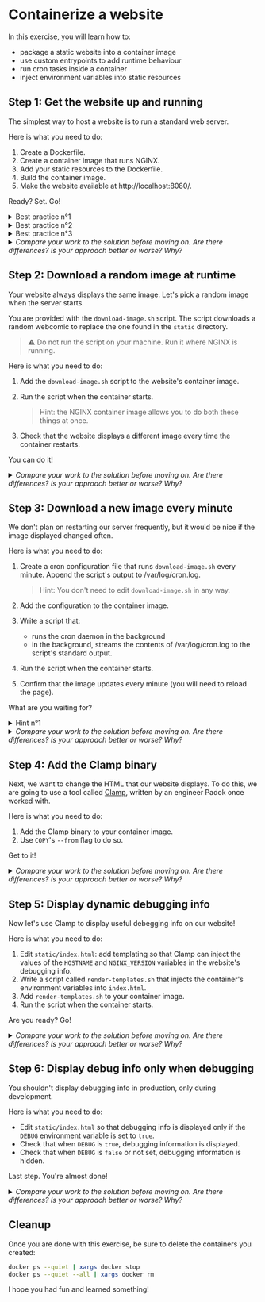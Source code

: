 # Containerize a website

In this exercise, you will learn how to:

- package a static website into a container image
- use custom entrypoints to add runtime behaviour
- run cron tasks inside a container
- inject environment variables into static resources

## Step 1: Get the website up and running

The simplest way to host a website is to run a standard web server.

Here is what you need to do:

1. Create a Dockerfile.
2. Create a container image that runs NGINX.
3. Add your static resources to the Dockerfile.
4. Build the container image.
5. Make the website available at http://localhost:8080/.

Ready? Set. Go!

<details>
    <summary>Best practice n°1</summary>
    Use an existing container image with NGINX inside.
</details>

<details>
    <summary>Best practice n°2</summary>
    Use an Alpine-based container image.
</details>

<details>
    <summary>Best practice n°3</summary>
    Specify the major and minor versions of NGINX.
</details>

<details>
    <summary><em>
    Compare your work to the solution before moving on. Are there differences? Is your approach better or worse? Why?
    </em></summary>

Your `Dockerfile` should contain:

```dockerfile
FROM nginx:1.21-alpine

COPY static /usr/share/nginx/html
```

Build and run the container with these commands:

```bash
docker build -t website .
docker run -p 8080:80 website
```

</details>

## Step 2: Download a random image at runtime

Your website always displays the same image. Let's pick a random image when the
server starts.

You are provided with the `download-image.sh` script. The script downloads a
random webcomic to replace the one found in the `static` directory.

> ⚠️ Do not run the script on your machine. Run it where NGINX is running.

Here is what you need to do:

1. Add the `download-image.sh` script to the website's container image.
2. Run the script when the container starts.

   > Hint: the NGINX container image allows you to do both these things at once.

3. Check that the website displays a different image every time the container
   restarts.

You can do it!

<details>
    <summary><em>
    Compare your work to the solution before moving on. Are there differences? Is your approach better or worse? Why?
    </em></summary>

Your `Dockerfile` should contain:

```dockerfile
FROM nginx:1.21-alpine

RUN apk add --no-cache jq
COPY download-image.sh /docker-entrypoint.d/40-download-image.sh

COPY static /usr/share/nginx/html
```

</details>

## Step 3: Download a new image every minute

We don't plan on restarting our server frequently, but it would be nice if the
image displayed changed often.

Here is what you need to do:

1. Create a cron configuration file that runs `download-image.sh` every minute.
   Append the script's output to /var/log/cron.log.

   > Hint: You don't need to edit `download-image.sh` in any way.

2. Add the configuration to the container image.
3. Write a script that:
   - runs the cron daemon in the background
   - in the background, streams the contents of /var/log/cron.log to the
     script's standard output.
4. Run the script when the container starts.
5. Confirm that the image updates every minute (you will need to reload the page).

What are you waiting for?

<details>
    <summary>Hint n°1</summary>
The container's cron configuration is stored in `/etc/crontabs/root`.
</details>

<details>
    <summary><em>
    Compare your work to the solution before moving on. Are there differences? Is your approach better or worse? Why?
    </em></summary>

Your `Dockerfile` should contain:

```dockerfile
FROM nginx:1.21-alpine

RUN apk add --no-cache jq
COPY download-image.sh /docker-entrypoint.d/40-download-image.sh

COPY crontab /etc/crontabs/root
COPY run-crond.sh /docker-entrypoint.d/50-run-crond.sh

COPY static /usr/share/nginx/html
```

The `crontab` file should contain:

```cron
# All tasks should append all their output to /var/log/cron.log. Anything
# written to that log file will be streamed to the container's standard output.

# Studies show that users get bored of seeing the same image all the time.
* * * * * /docker-entrypoint.d/40-download-image.sh >> /var/log/cron.log 2>&1
```

The `run-crond.sh` script should contain:

```bash
#!/bin/sh

set -e

ME=$(basename "$0")

echo "$ME: Running cron daemon in background..."
crond

echo "$ME: Streaming cron logs to container logs..."
touch /var/log/cron.log
tail -f /var/log/cron.log &
```

</details>

## Step 4: Add the Clamp binary

Next, we want to change the HTML that our website displays. To do this, we are
going to use a tool called [Clamp](https://github.com/JulienBreux/clamp),
written by an engineer Padok once worked with.

Here is what you need to do:

1. Add the Clamp binary to your container image.
2. Use `COPY`'s `--from` flag to do so.

Get to it!

<details>
    <summary><em>
    Compare your work to the solution before moving on. Are there differences? Is your approach better or worse? Why?
    </em></summary>

Your `Dockerfile` should look like this:

```dockerfile
FROM nginx:1.21-alpine

RUN apk add --no-cache jq
COPY download-image.sh /docker-entrypoint.d/40-download-image.sh

COPY crontab /etc/crontabs/root
COPY run-crond.sh /docker-entrypoint.d/50-run-crond.sh

COPY --from=julienbreux/clamp:v1.4.0 /bin/clamp /usr/local/bin/

COPY static /usr/share/nginx/html
```

</details>

## Step 5: Display dynamic debugging info

Now let's use Clamp to display useful debegging info on our website!

Here is what you need to do:

1. Edit `static/index.html`: add templating so that Clamp can inject the values
   of the `HOSTNAME` and `NGINX_VERSION` variables in the website's debugging
   info.
2. Write a script called `render-templates.sh` that injects the container's
   environment variables into `index.html`.
3. Add `render-templates.sh` to your container image.
4. Run the script when the container starts.

Are you ready? Go!

<details>
    <summary><em>
    Compare your work to the solution before moving on. Are there differences? Is your approach better or worse? Why?
    </em></summary>

Your `static/index.html` should contain this:

```html
<!-- ... -->
<h3>Debug information</h3>
<p>Server hostname: {{ .HOSTNAME }}</p>
<p>NGINX version: {{ .NGINX_VERSION }}</p>
<!-- ... -->
```

Your `Dockerfile` should look like this:

```dockerfile
FROM nginx:1.21-alpine

RUN apk add --no-cache jq
COPY download-image.sh /docker-entrypoint.d/40-download-image.sh

COPY crontab /etc/crontabs/root
COPY run-crond.sh /docker-entrypoint.d/50-run-crond.sh

COPY --from=julienbreux/clamp:v1.4.0 /bin/clamp /usr/local/bin/
COPY render-templates.sh /docker-entrypoint.d/60-render-templates.sh

COPY static /usr/share/nginx/html
```

Your `render-templates.sh` should contain this:

```bash
#!/bin/sh

set -e

ME=$(basename "$0")

TEMPLATE_FILE="/usr/share/nginx/html/index.html"
BACKUP="$TEMPLATE_FILE.bkp"

if [ ! -f "$BACKUP" ]; then
    echo "$ME: Backing up $TEMPLATE_FILE to $BACKUP..."
    cp "$TEMPLATE_FILE" "$BACKUP"
fi

echo "$ME: Injecting environment variables into $TEMPLATE_FILE..."
clamp "$BACKUP" > "$TEMPLATE_FILE"

echo "$ME: Environment variables successfully injected."
```

</details>

## Step 6: Display debug info only when debugging

You shouldn't display debugging info in production, only during development.

Here is what you need to do:

- Edit `static/index.html` so that debugging info is displayed only if the
  `DEBUG` environment variable is set to `true`.
- Check that when `DEBUG` is `true`, debugging information is displayed.
- Check that when `DEBUG` is `false` or not set, debugging information is
  hidden.

Last step. You're almost done!

<details>
    <summary><em>
    Compare your work to the solution before moving on. Are there differences? Is your approach better or worse? Why?
    </em></summary>

Your `static/index.html` should look like this:

```html
<!-- ... -->
{{- if eq .DEBUG "true" }}
<h3>Debug information</h3>
<p>Server hostname: {{ .HOSTNAME }}</p>
<p>NGINX version: {{ .NGINX_VERSION }}</p>
{{- end }}
<!-- ... -->
```

The command to run your container should be:

```bash
docker run -p 8080:80 -e DEBUG=true website
```

</details>

## Cleanup

Once you are done with this exercise, be sure to delete the containers you
created:

```bash
docker ps --quiet | xargs docker stop
docker ps --quiet --all | xargs docker rm
```

I hope you had fun and learned something!
